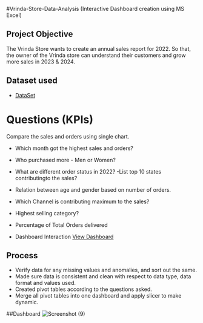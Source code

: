 #Vrinda-Store-Data-Analysis (Interactive Dashboard creation using MS Excel)

## Project Objective

The Vrinda Store wants to create an annual sales report for 2022. So that, the owner of the Vrinda store can understand their customers and grow more sales in 2023 & 2024.

## Dataset used
- <a href="https://github.com/varsha0404/Data-Analysis-Dashboard/blob/main/Store%20Data%20Analysis.xlsx">DataSet</a>

# Questions (KPIs)

Compare the sales and orders using single chart.

- Which month got the highest sales and orders?
- Who purchased more - Men or Women?
- What are different order status in 2022?
-List top 10 states contributingto the sales?
- Relation between age and gender based on number of orders.
- Which Channel is contributing maximum to the sales?
- Highest selling category?
- Percentage of Total Orders delivered

- Dashboard Interaction <a href="https://github.com/varsha0404/Data-Analysis-Dashboard/blob/main/store_analysis_chart.png">View Dashboard</a>

## Process

- Verify data for any missing values and anomalies, and sort out the same.
- Made sure data is consistent and clean with respect to data type, data format and values used.
- Created pivot tables according to the questions asked.
- Merge all pivot tables into one dashboard and apply slicer to make dynamic.

##Dashboard
![Screenshot (9)](https://github.com/user-attachments/assets/637704cb-a537-4096-95dd-568a99d83db1)

